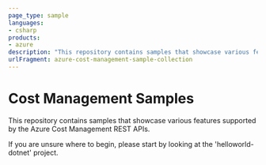 ```yaml
---
page_type: sample
languages:
- csharp
products:
- azure
description: "This repository contains samples that showcase various features supported by the Azure Cost Management REST APIs. "
urlFragment: azure-cost-management-sample-collection
---
```


# Cost Management Samples

This repository contains samples that showcase various features supported by the Azure Cost Management REST APIs. 

If you are unsure where to begin, please start by looking at the 'helloworld-dotnet' project.

